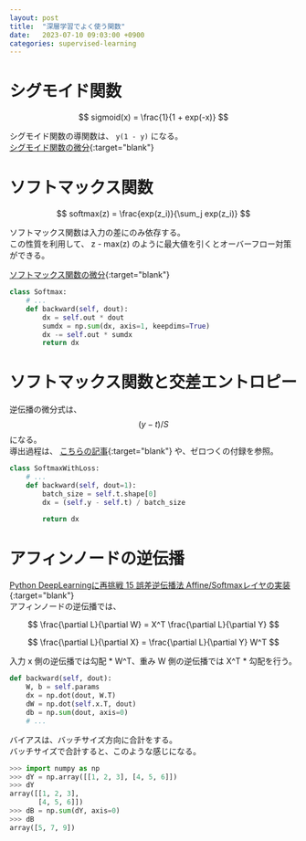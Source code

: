 ```yaml
---
layout: post
title:  "深層学習でよく使う関数"
date:   2023-07-10 09:03:00 +0900
categories: supervised-learning
---
```


# シグモイド関数

$$
sigmoid(x) = \frac{1}{1 + exp(-x)}
$$

シグモイド関数の導関数は、 `y(1 - y)` になる。  
[シグモイド関数の微分](https://qiita.com/yosshi4486/items/d111272edeba0984cef2){:target="blank"}

# ソフトマックス関数

$$
softmax(z) = \frac{exp(z_i)}{\sum_j exp(z_i)}
$$

ソフトマックス関数は入力の差にのみ依存する。  
この性質を利用して、 z - max(z) のように最大値を引くとオーバーフロー対策ができる。  
  
[ソフトマックス関数の微分](https://qiita.com/hatahataDev/items/4f4c744a534f475ce263){:target="blank"}  

```py
class Softmax:
    # ...
    def backward(self, dout):
        dx = self.out * dout
        sumdx = np.sum(dx, axis=1, keepdims=True)
        dx -= self.out * sumdx
        return dx
```

# ソフトマックス関数と交差エントロピー

逆伝播の微分式は、 $$(y -t) / S$$ になる。  
導出過程は、 [こちらの記事](https://www.anarchive-beta.com/entry/2020/08/06/180000){:target="blank"} や、ゼロつくの付録を参照。

```py
class SoftmaxWithLoss:
    # ...
    def backward(self, dout=1):
        batch_size = self.t.shape[0]
        dx = (self.y - self.t) / batch_size

        return dx
```

# アフィンノードの逆伝播

[Python DeepLearningに再挑戦 15 誤差逆伝播法 Affine/Softmaxレイヤの実装](https://pythonskywalker.hatenablog.com/entry/2016/12/25/144926){:target="blank"}  
アフィンノードの逆伝播では、

$$
\frac{\partial L}{\partial W} = X^T \frac{\partial L}{\partial Y}
$$

$$
\frac{\partial L}{\partial X} = \frac{\partial L}{\partial Y} W^T
$$

入力 x 側の逆伝播では勾配 * W^T、重み W 側の逆伝播では X^T * 勾配を行う。

```py
def backward(self, dout):
    W, b = self.params
    dx = np.dot(dout, W.T)
    dW = np.dot(self.x.T, dout)
    db = np.sum(dout, axis=0)
    # ...
```
バイアスは、バッチサイズ方向に合計をする。  
バッチサイズで合計すると、このような感じになる。

```py
>>> import numpy as np
>>> dY = np.array([[1, 2, 3], [4, 5, 6]])
>>> dY
array([[1, 2, 3],
       [4, 5, 6]])
>>> dB = np.sum(dY, axis=0)
>>> dB
array([5, 7, 9])
```